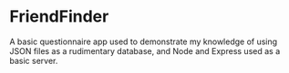 # FriendFinder
A basic questionnaire app used to demonstrate my knowledge of using JSON files as a rudimentary database, and Node and Express used as a basic server.

